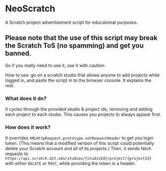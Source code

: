 # NeoScratch
A Scratch project advertisement script for educational purposes.

## Please note that the use of this script may break the Scratch ToS (no spamming) and get you banned.
So if you really need to use it, use it with caution.

How to use: go on a scratch studio that allows anyone to add projects while logged in, and paste the script in to the browser console. It explains the rest.

### What does it do?
It cycles through the provided studio & project ids, removing and adding each project to each studio. This causes you projects to always appear first.

### How does it work?
It overrides `XMLHttpRequest.prototype.setRequestHeader` to get you login token. (This means that a modified version of this script could potentially delete your Scratch account and all of its projects.)
Then, it sends fetch requests to `https://api.scratch.mit.edu/studios/{studioId}/project/{projectId}` with either `DELETE` or `POST`, while providing the token in a header.
